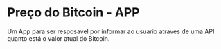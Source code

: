 # Preço do Bitcoin - APP

Um App para ser resposavel por informar ao usuario atraves de uma API quanto está o valor atual do Bitcoin.
